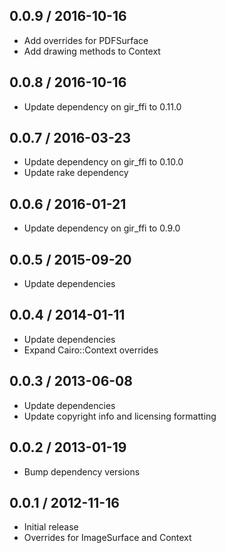 ## 0.0.9 / 2016-10-16

* Add overrides for PDFSurface
* Add drawing methods to Context

## 0.0.8 / 2016-10-16

* Update dependency on gir_ffi to 0.11.0

## 0.0.7 / 2016-03-23

* Update dependency on gir_ffi to 0.10.0
* Update rake dependency

## 0.0.6 / 2016-01-21

* Update dependency on gir_ffi to 0.9.0

## 0.0.5 / 2015-09-20

* Update dependencies

## 0.0.4 / 2014-01-11

* Update dependencies
* Expand Cairo::Context overrides

## 0.0.3 / 2013-06-08

* Update dependencies
* Update copyright info and licensing formatting

## 0.0.2 / 2013-01-19

* Bump dependency versions

## 0.0.1 / 2012-11-16

* Initial release
* Overrides for ImageSurface and Context

